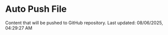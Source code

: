# Auto Push File

Content that will be pushed to GitHub repository.
Last updated: 08/06/2025, 04:29:27 AM